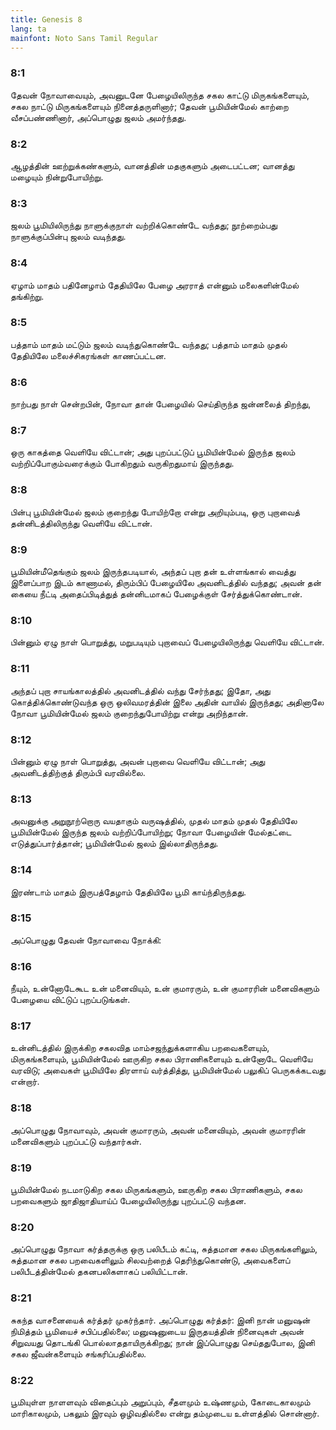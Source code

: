 ```yaml
---
title: Genesis 8
lang: ta
mainfont: Noto Sans Tamil Regular
---
```


###  8:1

தேவன் நோவாவையும், அவனுடனே பேழையிலிருந்த சகல காட்டு மிருகங்களையும், சகல நாட்டு மிருகங்களையும் நினைத்தருளினார்; தேவன் பூமியின்மேல் காற்றை வீசப்பண்ணினார், அப்பொழுது ஜலம் அமர்ந்தது.

###  8:2

ஆழத்தின் ஊற்றுக்கண்களும், வானத்தின் மதகுகளும் அடைபட்டன; வானத்து மழையும் நின்றுபோயிற்று.

###  8:3

ஜலம் பூமியிலிருந்து நாளுக்குநாள் வற்றிக்கொண்டே வந்தது; நூற்றைம்பது நாளுக்குப்பின்பு ஜலம் வடிந்தது.

###  8:4

ஏழாம் மாதம் பதினேழாம் தேதியிலே பேழை அரராத் என்னும் மலைகளின்மேல் தங்கிற்று.

###  8:5

பத்தாம் மாதம் மட்டும் ஜலம் வடிந்துகொண்டே வந்தது; பத்தாம் மாதம் முதல் தேதியிலே மலைச்சிகரங்கள் காணப்பட்டன.

###  8:6

நாற்பது நாள் சென்றபின், நோவா தான் பேழையில் செய்திருந்த ஜன்னலைத் திறந்து,

###  8:7

ஒரு காகத்தை வெளியே விட்டான்; அது புறப்பட்டுப் பூமியின்மேல் இருந்த ஜலம் வற்றிப்போகும்வரைக்கும் போகிறதும் வருகிறதுமாய் இருந்தது.

###  8:8

பின்பு பூமியின்மேல் ஜலம் குறைந்து போயிற்றோ என்று அறியும்படி, ஒரு புறாவைத் தன்னிடத்திலிருந்து வெளியே விட்டான்.

###  8:9

பூமியின்மீதெங்கும் ஜலம் இருந்தபடியால், அந்தப் புறா தன் உள்ளங்கால் வைத்து இளைப்பாற இடம் காணாமல், திரும்பிப் பேழையிலே அவனிடத்தில் வந்தது; அவன் தன் கையை நீட்டி அதைப்பிடித்துத் தன்னிடமாகப் பேழைக்குள் சேர்த்துக்கொண்டான்.

###  8:10

பின்னும் ஏழு நாள் பொறுத்து, மறுபடியும் புறாவைப் பேழையிலிருந்து வெளியே விட்டான்.

###  8:11

அந்தப் புறா சாயங்காலத்தில் அவனிடத்தில் வந்து சேர்ந்தது; இதோ, அது கொத்திக்கொண்டுவந்த ஒரு ஒலிவமரத்தின் இலை அதின் வாயில் இருந்தது; அதினாலே நோவா பூமியின்மேல் ஜலம் குறைந்துபோயிற்று என்று அறிந்தான்.

###  8:12

பின்னும் ஏழு நாள் பொறுத்து, அவன் புறாவை வெளியே விட்டான்; அது அவனிடத்திற்குத் திரும்பி வரவில்லை.

###  8:13

அவனுக்கு அறுநூற்றொரு வயதாகும் வருஷத்தில், முதல் மாதம் முதல் தேதியிலே பூமியின்மேல் இருந்த ஜலம் வற்றிப்போயிற்று; நோவா பேழையின் மேல்தட்டை எடுத்துப்பார்த்தான்; பூமியின்மேல் ஜலம் இல்லாதிருந்தது.

###  8:14

இரண்டாம் மாதம் இருபத்தேழாம் தேதியிலே பூமி காய்ந்திருந்தது.

###  8:15

அப்பொழுது தேவன் நோவாவை நோக்கி:

###  8:16

நீயும், உன்னோடேகூட உன் மனைவியும், உன் குமாரரும், உன் குமாரரின் மனைவிகளும் பேழையை விட்டுப் புறப்படுங்கள்.

###  8:17

உன்னிடத்தில் இருக்கிற சகலவித மாம்சஜந்துக்களாகிய பறவைகளையும், மிருகங்களையும், பூமியின்மேல் ஊருகிற சகல பிராணிகளையும் உன்னோடே வெளியே வரவிடு; அவைகள் பூமியிலே திரளாய் வர்த்தித்து, பூமியின்மேல் பலுகிப் பெருகக்கடவது என்றார்.

###  8:18

அப்பொழுது நோவாவும், அவன் குமாரரும், அவன் மனைவியும், அவன் குமாரரின் மனைவிகளும் புறப்பட்டு வந்தார்கள்.

###  8:19

பூமியின்மேல் நடமாடுகிற சகல மிருகங்களும், ஊருகிற சகல பிராணிகளும், சகல பறவைகளும் ஜாதிஜாதியாய்ப் பேழையிலிருந்து புறப்பட்டு வந்தன.

###  8:20

அப்பொழுது நோவா கர்த்தருக்கு ஒரு பலிபீடம் கட்டி, சுத்தமான சகல மிருகங்களிலும், சுத்தமான சகல பறவைகளிலும் சிலவற்றைத் தெரிந்துகொண்டு, அவைகளைப் பலிபீடத்தின்மேல் தகனபலிகளாகப் பலியிட்டான்.

###  8:21

சுகந்த வாசனையைக் கர்த்தர் முகர்ந்தார். அப்பொழுது கர்த்தர்: இனி நான் மனுஷன் நிமித்தம் பூமியைச் சபிப்பதில்லை; மனுஷனுடைய இருதயத்தின் நினைவுகள் அவன் சிறுவயது தொடங்கி பொல்லாததாயிருக்கிறது; நான் இப்பொழுது செய்ததுபோல, இனி சகல ஜீவன்களையும் சங்கரிப்பதில்லை.

###  8:22

பூமியுள்ள நாளளவும் விதைப்பும் அறுப்பும், சீதளமும் உஷ்ணமும், கோடைகாலமும் மாரிகாலமும், பகலும் இரவும் ஒழிவதில்லை என்று தம்முடைய உள்ளத்தில் சொன்னார்.

